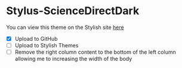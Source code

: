 # Stylus-ScienceDirectDark

You can view this theme on the Stylish site [here](https://userstyles.org/styles/168598/sciencedirect-dark)


- [x] Upload to GitHub
- [ ] Upload to Stylish Themes
- [ ] Remove the right column content to the bottom of the left column allowing me to increasing the width of the body
